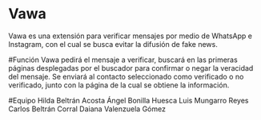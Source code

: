 # Vawa
Vawa es una extensión para verificar mensajes por medio de WhatsApp e Instagram, con el cual se busca evitar la difusión de fake news.

#Función
Vawa pedirá el mensaje a verificar, buscará en las primeras páginas desplegadas por el buscador para confirmar o negar la veracidad del mensaje. Se enviará al contacto seleccionado como verificado o no verificado, junto con la página de la cual se obtiene la información.

#Equipo
Hilda Beltrán Acosta
Ángel Bonilla Huesca
Luis Mungarro Reyes
Carlos Beltrán Corral
Daiana Valenzuela Gómez